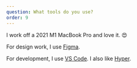 ```yaml
---
question: What tools do you use?
order: 9
---
```


I work off a 2021 M1 MacBook Pro and love it. 😍

For design work, I use [Figma](https://figma.com).

For development, I use [VS Code](https://vscode.com). I also like [Hyper](https://hyper.is).
